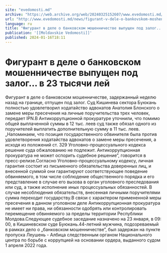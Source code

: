 ```yaml
---
site: "evedomosti.md"
archive: "https://web.archive.org/web/20240325152607/www.evedomosti.md/news/figurant-v-dele-o-bankovskom-moshennichestve-vypushen-pod-za"
url: "http://www.evedomosti.md/news/figurant-v-dele-o-bankovskom-moshennichestve-vypushen-pod-za"
language: ru
title: "Фигурант в деле о банковском мошенничестве выпущен под залог... в 23 тысячи лей"
publication: '[[Moldavskie Vedomosti]]'
published: 2024-01-16T18:11
---
```


# Фигурант в деле о банковском мошенничестве выпущен под залог... в 23 тысячи лей

Фигурант в деле о банковском мошенничестве, задержанный неделю назад на границе, отпущен под залог. Суд Кишинева сектора Буюкань полностью удовлетворил ходатайство адвокатов Анатолия Блонского о замене меры пресечения на личные поручительства трех человек, передает IPN.В Антикоррупционной прокуратуре уточнили, что помимо общей выплаченной суммы в 12 тыс. леев суд также обязал одного из поручителей выплатить дополнительную сумму в 11 тыс. леев.„Напоминаем, что позиция государственного обвинителя была против удовлетворения ходатайства адвокатов о замене меры пресечения, а исходя из положений ст. 329 Уголовно-процессуального кодекса решение суда обжалованию не подлежит. Антикоррупционная прокуратура не может оспорить судебное решение”, говорится в пресс-релизе.Согласно Уголовно-процессуальному кодексу, личная гарантия состоит из письменного обязательства доверенных лиц, и внесенной суммой они гарантируют соответствующее поведение обвиняемого, в том числе соблюдение общественного порядка и его представление в случае его вызова в орган уголовного преследования или суд, а также исполнение иных процессуальных обязанностей. В случае несоблюдения обязательств, внесенная личными поручителями сумма переходит государству.В связи с характером примененной меры пресечения в данном уголовном деле Антикоррупционная прокуратура не имеет ни права, ни обязанности одобрять или контролировать перемещение обвиняемого за пределы территории Республики Молдова.Следующее судебное заседание назначено на 23 января, в 09: 00, в Кишиневском суде Буюкань.44-летний мужчина, подозреваемый в рамках дело о „банковском мошенничестве”, был задержан на пункте пропуска Леушень - Албица следственным органом Национального центра по борьбе с коррупцией на основании ордера, выданного судом 1 апреля 2022 года.